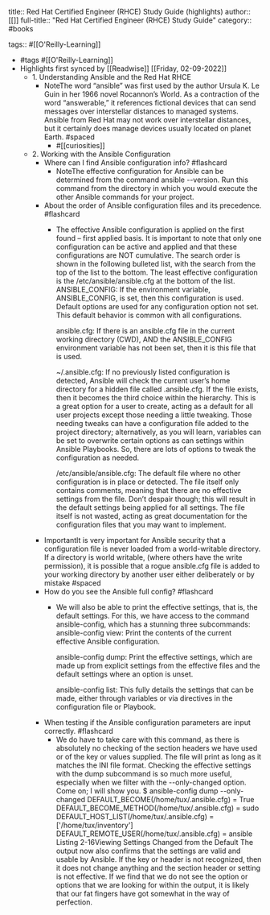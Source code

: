 title:: Red Hat Certified Engineer (RHCE) Study Guide (highlights)
author:: [[]]
full-title:: "Red Hat Certified Engineer (RHCE) Study Guide"
category:: #books

tags:: #[[O'Reilly-Learning]]

- #tags #[[O'Reilly-Learning]]
- Highlights first synced by [[Readwise]] [[Friday, 02-09-2022]]
	- 1. Understanding Ansible and the Red Hat RHCE
		- NoteThe word “ansible” was first used by the author Ursula K. Le Guin in her 1966 novel Rocannon’s World. As a contraction of the word “answerable,” it references fictional devices that can send messages over interstellar distances to managed systems. Ansible from Red Hat may not work over interstellar distances, but it certainly does manage devices usually located on planet Earth. #spaced
			- #[[curiosities]]
	- 2. Working with the Ansible Configuration
		- Where can I find Ansible configuration info? #flashcard
			- NoteThe effective configuration for Ansible can be determined from the command ansible --version. Run this command from the directory in which you would execute the other Ansible commands for your project.
		- About the order of Ansible configuration files and its precedence. #flashcard
			- The effective Ansible configuration is applied on the first found – first applied basis. It is important to note that only one configuration can be active and applied and that these configurations are NOT cumulative. The search order is shown in the following bulleted list, with the search from the top of the list to the bottom. The least effective configuration is the /etc/ansible/ansible.cfg at the bottom of the list.
			  ANSIBLE_CONFIG: If the environment variable, ANSIBLE_CONFIG, is set, then this configuration is used. Default options are used for any configuration option not set. This default behavior is common with all configurations.
			  
			  ansible.cfg: If there is an ansible.cfg file in the current working directory (CWD), AND the ANSIBLE_CONFIG environment variable has not been set, then it is this file that is used.
			  
			  ~/.ansible.cfg: If no previously listed configuration is detected, Ansible will check the current user’s home directory for a hidden file called .ansible.cfg. If the file exists, then it becomes the third choice within the hierarchy. This is a great option for a user to create, acting as a default for all user projects except those needing a little tweaking. Those needing tweaks can have a configuration file added to the project directory; alternatively, as you will learn, variables can be set to overwrite certain options as can settings within Ansible Playbooks. So, there are lots of options to tweak the configuration as needed.
			  
			  /etc/ansible/ansible.cfg: The default file where no other configuration is in place or detected. The file itself only contains comments, meaning that there are no effective settings from the file. Don’t despair though; this will result in the default settings being applied for all settings. The file itself is not wasted, acting as great documentation for the configuration files that you may want to implement.
		- ImportantIt is very important for Ansible security that a configuration file is never loaded from a world-writable directory. If a directory is world writable, (where others have the write permission), it is possible that a rogue ansible.cfg file is added to your working directory by another user either deliberately or by mistake #spaced
		- How do you see the Ansible full config? #flashcard
			- We will also be able to print the effective settings, that is, the default settings. For this, we have access to the command ansible-config, which has a stunning three subcommands:
			  ansible-config view: Print the contents of the current effective Ansible configuration.
			  
			  ansible-config dump: Print the effective settings, which are made up from explicit settings from the effective files and the default settings where an option is unset.
			  
			  ansible-config list: This fully details the settings that can be made, either through variables or via directives in the configuration file or Playbook.
		- When testing if the Ansible configuration parameters are input correctly. #flashcard
			- We do have to take care with this command, as there is absolutely no checking of the section headers we have used or of the key or values supplied. The file will print as long as it matches the INI file format. Checking the effective settings with the dump subcommand is so much more useful, especially when we filter with the --only-changed option. Come on; I will show you.
			  $ ansible-config dump --only-changed
			  DEFAULT_BECOME(/home/tux/.ansible.cfg) = True
			  DEFAULT_BECOME_METHOD(/home/tux/.ansible.cfg) = sudo
			  DEFAULT_HOST_LIST(/home/tux/.ansible.cfg) = ['/home/tux/inventory']
			  DEFAULT_REMOTE_USER(/home/tux/.ansible.cfg) = ansible
			  Listing 2-16Viewing Settings Changed from the Default
			  The output now also confirms that the settings are valid and usable by Ansible. If the key or header is not recognized, then it does not change anything and the section header or setting is not effective. If we find that we do not see the option or options that we are looking for within the output, it is likely that our fat fingers have got somewhat in the way of perfection.